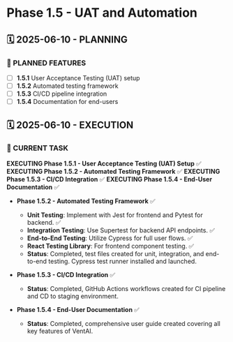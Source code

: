 # Phase 1.5 - UAT and Automation

## 🗓️ 2025-06-10 - PLANNING
### 🎯 PLANNED FEATURES
- [ ] **1.5.1** User Acceptance Testing (UAT) setup
- [ ] **1.5.2** Automated testing framework
- [ ] **1.5.3** CI/CD pipeline integration
- [ ] **1.5.4** Documentation for end-users

## 🗓️ 2025-06-10 - EXECUTION
### 🚀 CURRENT TASK
**EXECUTING Phase 1.5.1 - User Acceptance Testing (UAT) Setup** ✅
**EXECUTING Phase 1.5.2 - Automated Testing Framework** ✅
**EXECUTING Phase 1.5.3 - CI/CD Integration** ✅
**EXECUTING Phase 1.5.4 - End-User Documentation** ✅

- **Phase 1.5.2 - Automated Testing Framework** ✅
  - **Unit Testing**: Implement with Jest for frontend and Pytest for backend. ✅
  - **Integration Testing**: Use Supertest for backend API endpoints. ✅
  - **End-to-End Testing**: Utilize Cypress for full user flows. ✅
  - **React Testing Library**: For frontend component testing. ✅
  - **Status**: Completed, test files created for unit, integration, and end-to-end testing. Cypress test runner installed and launched.

- **Phase 1.5.3 - CI/CD Integration** ✅
  - **Status**: Completed, GitHub Actions workflows created for CI pipeline and CD to staging environment.

- **Phase 1.5.4 - End-User Documentation** ✅
  - **Status**: Completed, comprehensive user guide created covering all key features of VentAI.
